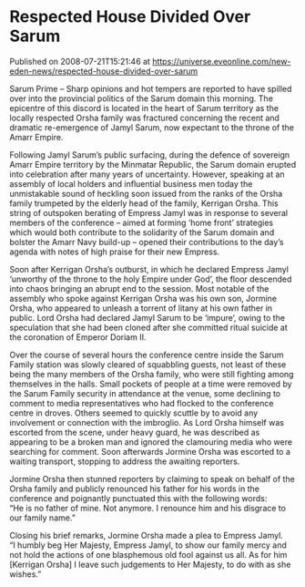 # Respected House Divided Over Sarum
Published on 2008-07-21T15:21:46 at https://universe.eveonline.com/new-eden-news/respected-house-divided-over-sarum

Sarum Prime – Sharp opinions and hot tempers are reported to have spilled over into the provincial politics of the Sarum domain this morning. The epicentre of this discord is located in the heart of Sarum territory as the locally respected Orsha family was fractured concerning the recent and dramatic re-emergence of Jamyl Sarum, now expectant to the throne of the Amarr Empire. 

Following Jamyl Sarum’s public surfacing, during the defence of sovereign Amarr Empire territory by the Minmatar Republic, the Sarum domain erupted into celebration after many years of uncertainty. However, speaking at an assembly of local holders and influential business men today the unmistakable sound of heckling soon issued from the ranks of the Orsha family trumpeted by the elderly head of the family, Kerrigan Orsha. This string of outspoken berating of Empress Jamyl was in response to several members of the conference – aimed at forming ‘home front’ strategies which would both contribute to the solidarity of the Sarum domain and bolster the Amarr Navy build-up – opened their contributions to the day’s agenda with notes of high praise for their new Empress. 

Soon after Kerrigan Orsha’s outburst, in which he declared Empress Jamyl ‘unworthy of the throne to the holy Empire under God’, the floor descended into chaos bringing an abrupt end to the session. Most notable of the assembly who spoke against Kerrigan Orsha was his own son, Jormine Orsha, who appeared to unleash a torrent of litany at his own father in public. Lord Orsha had declared Jamyl Sarum to be ‘impure’, owing to the speculation that she had been cloned after she committed ritual suicide at the coronation of Emperor Doriam II. 

Over the course of several hours the conference centre inside the Sarum Family station was slowly cleared of squabbling guests, not least of these being the many members of the Orsha family, who were still fighting among themselves in the halls. Small pockets of people at a time were removed by the Sarum Family security in attendance at the venue, some declining to comment to media representatives who had flocked to the conference centre in droves. Others seemed to quickly scuttle by to avoid any involvement or connection with the imbroglio. As Lord Orsha himself was escorted from the scene, under heavy guard, he was described as appearing to be a broken man and ignored the clamouring media who were searching for comment. Soon afterwards Jormine Orsha was escorted to a waiting transport, stopping to address the awaiting reporters. 

Jormine Orsha then stunned reporters by claiming to speak on behalf of the Orsha family and publicly renounced his father for his words in the conference and poignantly punctuated this with the following words:  
“He is no father of mine. Not anymore. I renounce him and his disgrace to our family name.” 

Closing his brief remarks, Jormine Orsha made a plea to Empress Jamyl.  
“I humbly beg Her Majesty, Empress Jamyl, to show our family mercy and not hold the actions of one blasphemous old fool against us all. As for him [Kerrigan Orsha] I leave such judgements to Her Majesty, to do with as she wishes.”
